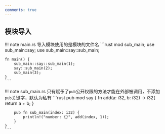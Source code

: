 ```yaml
---
comments: true
---
```


## 模块导入
!!! note main.rs
    导入模块使用的是模块的文件名
    ```rust
    mod sub_main;
    use sub_main::say;
    use sub_main::say::sub_main;

    fn main() {
        sub_main::say::sub_main(1);
        say::sub_main(2);
        sub_main(3);
    }
    ```
!!! note sub_main.rs
    只有赋予了`pub`公开权限的方法才能在外部被调用，不添加`pub`关键字，默认为私有
    ```rust
    pub mod say {
        fn add(a: i32, b: i32) -> i32{
            return a + b;
        }

        pub fn sub_main(index: i32) {
            println!("number: {}", add(index, 1));
        }
    }
    ```